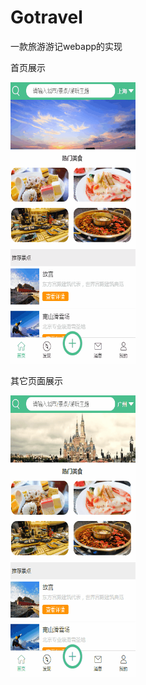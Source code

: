 # Gotravel
一款旅游游记webapp的实现

首页展示

<img src="https://github.com/Ciketoom/eshop-pic/blob/master/travel/shouye.gif" width="200" height="450" alt="项目首页模块"/>

其它页面展示

<img src="https://github.com/Ciketoom/eshop-pic/blob/master/travel/qita.gif" width="200" height="450" alt="项目其它页面模块"/>

